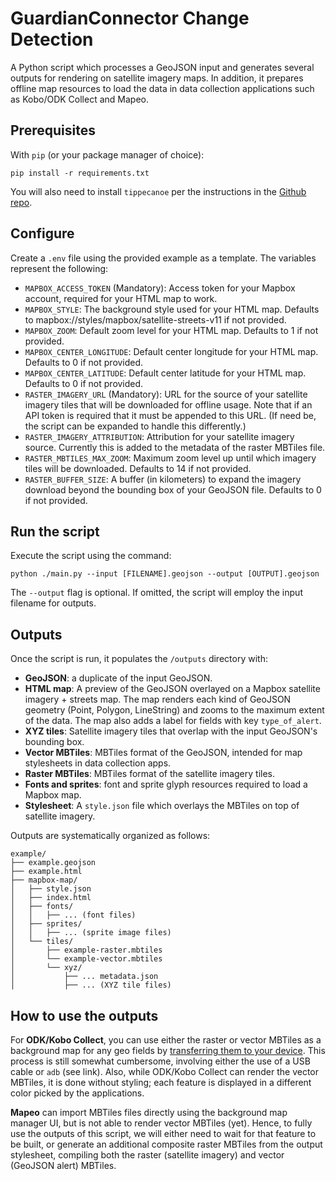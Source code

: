 # GuardianConnector Change Detection

A Python script which processes a GeoJSON input and generates several outputs for rendering on satellite imagery maps. In addition, it prepares offline map resources to load the data in data collection applications such as Kobo/ODK Collect and Mapeo.

## Prerequisites

With `pip` (or your package manager of choice):
```
pip install -r requirements.txt
```

You will also need to install `tippecanoe` per the instructions in the [Github repo](https://github.com/mapbox/tippecanoe).

## Configure

Create a `.env` file using the provided example as a template. The variables represent the following:

* `MAPBOX_ACCESS_TOKEN` (Mandatory): Access token for your Mapbox account, required for your HTML map to work.
* `MAPBOX_STYLE`: The background style used for your HTML map. Defaults to mapbox://styles/mapbox/satellite-streets-v11 if not provided.
* `MAPBOX_ZOOM`: Default zoom level for your HTML map. Defaults to 1 if not provided.
* `MAPBOX_CENTER_LONGITUDE`: Default center longitude for your HTML map. Defaults to 0 if not provided.
* `MAPBOX_CENTER_LATITUDE`: Default center latitude for your HTML map. Defaults to 0 if not provided.
* `RASTER_IMAGERY_URL` (Mandatory): URL for the source of your satellite imagery tiles that will be downloaded for offline usage. Note that if an API token is required that it must be appended to this URL. (If need be, the script can be expanded to handle this differently.)
* `RASTER_IMAGERY_ATTRIBUTION`: Attribution for your satellite imagery source. Currently this is added to the metadata of the raster MBTiles file.
* `RASTER_MBTILES_MAX_ZOOM`: Maximum zoom level up until which imagery tiles will be downloaded. Defaults to 14 if not provided.
* `RASTER_BUFFER_SIZE`: A buffer (in kilometers) to expand the imagery download beyond the bounding box of your GeoJSON file. Defaults to 0 if not provided.

## Run the script

Execute the script using the command:

```
python ./main.py --input [FILENAME].geojson --output [OUTPUT].geojson
```

The `--output` flag is optional. If omitted, the script will employ the input filename for outputs.

## Outputs

Once the script is run, it populates the `/outputs` directory with:

* **GeoJSON**: a duplicate of the input GeoJSON.
* **HTML map**: A preview of the GeoJSON overlayed on a Mapbox satellite imagery + streets map. The map renders each kind of GeoJSON geometry (Point, Polygon, LineString) and zooms to the maximum extent of the data. The map also adds a label for fields with key `type_of_alert`.
* **XYZ tiles**:  Satellite imagery tiles that overlap with the input GeoJSON's bounding box.
* **Vector MBTiles**: MBTiles format of the GeoJSON, intended for map stylesheets in data collection apps.
* **Raster MBTiles**: MBTiles format of the satellite imagery tiles.
* **Fonts and sprites**: font and sprite glyph resources required to load a Mapbox map.
* **Stylesheet**: A `style.json` file which overlays the MBTiles on top of satellite imagery.

Outputs are systematically organized as follows:

```
example/
├── example.geojson
├── example.html
├── mapbox-map/
│   ├── style.json
│   ├── index.html
│   ├── fonts/
│   │   ├── ... (font files)
│   ├── sprites/
│   │   ├── ... (sprite image files)
│   └── tiles/
│       ├── example-raster.mbtiles
│       └── example-vector.mbtiles
│       └── xyz/
│           ├── ... metadata.json
│           ├── ... (XYZ tile files) 
```

## How to use the outputs

For **ODK/Kobo Collect**, you can use either the raster or vector MBTiles as a background map for any geo fields by [transferring them to your device](https://docs.getodk.org/collect-offline-maps/). This process is still somewhat cumbersome, involving either the use of a USB cable or `adb` (see link). Also, while ODK/Kobo Collect can render the vector MBTiles, it is done without styling; each feature is displayed in a different color picked by the applications. 

 **Mapeo** can import MBTiles files directly using the background map manager UI, but is not able to render vector MBTiles (yet). Hence, to fully use the outputs of this script, we will either need to wait for that feature to be built, or generate an additional composite raster MBTiles from the output stylesheet, compiling both the raster (satellite imagery) and vector (GeoJSON alert) MBTiles.